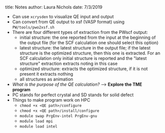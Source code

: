 title: Notes
author: Laura Nichols
date: 7/3/2019

* Can use `xcrysden` to visualize QE input and output
* Can convert from QE output to xsf (VASP format) using `PW/tools/pwo2xsf.sh`
* There are four different types of extraction from the PWscf output:
  * initial structure: the one reported from the input at the beginning of the output file (for the SCF calculation one should select this option)
  * latest structure: the latest structure in the output file; if the latest structure is the optimized structure, then this one is extracted. For an SCF calculation only initial structure is reported and the "latest structure" extraction extracts noting in this case
  * optimized structure: extracts the optimized structure, if it is not present it extracts nothing
  * all structures as animation 
* *What is the purpose of the QE calculation?* --> **Explore the TME program**
* PC stands for perfect crystal and SD stands for solid defect
* Things to make program work on HPC
  * `chmod +x <QE path>/configure`
  * `chmod +x <QE path>/install/configure`
  * `module swap PrgEnv-intel PrgEnv-gnu`
  * `module load mpi`
  * `module load intel`
